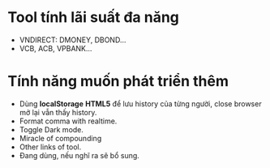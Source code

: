 # Tool tính lãi suất đa năng
- VNDIRECT: DMONEY, DBOND...
- VCB, ACB, VPBANK...
# Tính năng muốn phát triển thêm
- Dùng **localStorage** **HTML5** để lưu history của từng người, close browser mở lại vẫn thấy history.
- Format comma with realtime.
- Toggle Dark mode.
- Miracle of compounding
- Other links of tool.
- Đang dùng, nếu nghĩ ra sẽ bổ sung.


